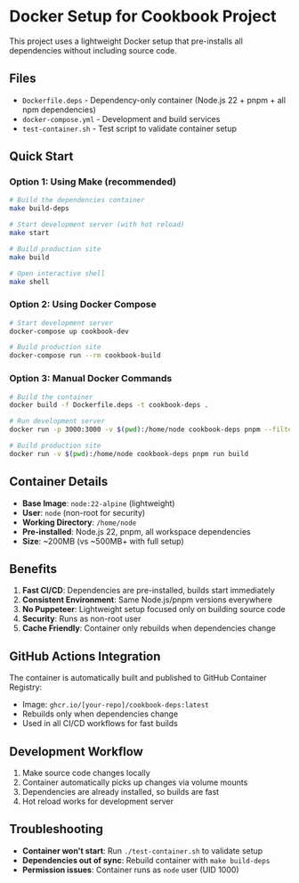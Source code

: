 # Docker Setup for Cookbook Project

This project uses a lightweight Docker setup that pre-installs all dependencies without including source code.

## Files

- `Dockerfile.deps` - Dependency-only container (Node.js 22 + pnpm + all npm dependencies)
- `docker-compose.yml` - Development and build services
- `test-container.sh` - Test script to validate container setup

## Quick Start

### Option 1: Using Make (recommended)
```bash
# Build the dependencies container
make build-deps

# Start development server (with hot reload)
make start

# Build production site
make build

# Open interactive shell
make shell
```

### Option 2: Using Docker Compose
```bash
# Start development server
docker-compose up cookbook-dev

# Build production site
docker-compose run --rm cookbook-build
```

### Option 3: Manual Docker Commands
```bash
# Build the container
docker build -f Dockerfile.deps -t cookbook-deps .

# Run development server
docker run -p 3000:3000 -v $(pwd):/home/node cookbook-deps pnpm --filter @cookbook/app start --host 0.0.0.0

# Build production site
docker run -v $(pwd):/home/node cookbook-deps pnpm run build
```

## Container Details

- **Base Image**: `node:22-alpine` (lightweight)
- **User**: `node` (non-root for security)
- **Working Directory**: `/home/node`
- **Pre-installed**: Node.js 22, pnpm, all workspace dependencies
- **Size**: ~200MB (vs ~500MB+ with full setup)

## Benefits

1. **Fast CI/CD**: Dependencies are pre-installed, builds start immediately
2. **Consistent Environment**: Same Node.js/pnpm versions everywhere
3. **No Puppeteer**: Lightweight setup focused only on building source code
4. **Security**: Runs as non-root user
5. **Cache Friendly**: Container only rebuilds when dependencies change

## GitHub Actions Integration

The container is automatically built and published to GitHub Container Registry:
- Image: `ghcr.io/[your-repo]/cookbook-deps:latest`
- Rebuilds only when dependencies change
- Used in all CI/CD workflows for fast builds

## Development Workflow

1. Make source code changes locally
2. Container automatically picks up changes via volume mounts
3. Dependencies are already installed, so builds are fast
4. Hot reload works for development server

## Troubleshooting

- **Container won't start**: Run `./test-container.sh` to validate setup
- **Dependencies out of sync**: Rebuild container with `make build-deps`
- **Permission issues**: Container runs as `node` user (UID 1000)